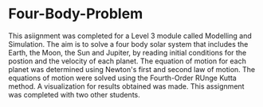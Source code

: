 # Four-Body-Problem
This asiignment was completed for a Level 3 module called Modelling and Simulation. The aim is to solve a four body solar system that includes the Earth, the Moon, the Sun and Jupiter, by reading initial conditions for the postion and the velocity of each planet.
The equation of motion for each planet was determined using Newton's first and second law of motion. 
The equations of motion were solved using the Fourth-Order RUnge Kutta method.
A visualization for results obtained was made.
This assignment was completed with two other students.
